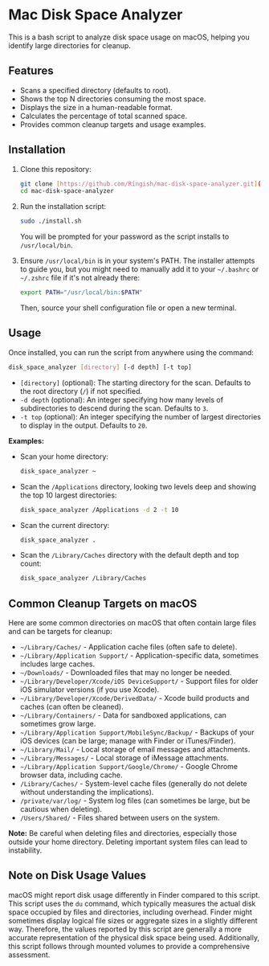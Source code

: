 # Mac Disk Space Analyzer

This is a bash script to analyze disk space usage on macOS, helping you identify large directories for cleanup.

## Features

* Scans a specified directory (defaults to root).
* Shows the top N directories consuming the most space.
* Displays the size in a human-readable format.
* Calculates the percentage of total scanned space.
* Provides common cleanup targets and usage examples.

## Installation

1.  Clone this repository:
    ```bash
    git clone [https://github.com/Ringish/mac-disk-space-analyzer.git](https://github.com/Ringish/mac-disk-space-analyzer.git)
    cd mac-disk-space-analyzer
    ```

2.  Run the installation script:
    ```bash
    sudo ./install.sh
    ```
    You will be prompted for your password as the script installs to `/usr/local/bin`.

3.  Ensure `/usr/local/bin` is in your system's PATH. The installer attempts to guide you, but you might need to manually add it to your `~/.bashrc` or `~/.zshrc` file if it's not already there:
    ```bash
    export PATH="/usr/local/bin:$PATH"
    ```
    Then, source your shell configuration file or open a new terminal.

## Usage

Once installed, you can run the script from anywhere using the command:

```bash
disk_space_analyzer [directory] [-d depth] [-t top]
```
* `[directory]` (optional): The starting directory for the scan. Defaults to the root directory (`/`) if not specified.
* `-d depth` (optional): An integer specifying how many levels of subdirectories to descend during the scan. Defaults to `3`.
* `-t top` (optional): An integer specifying the number of largest directories to display in the output. Defaults to `20`.

**Examples:**

* Scan your home directory:
    ```bash
    disk_space_analyzer ~
    ```

* Scan the `/Applications` directory, looking two levels deep and showing the top 10 largest directories:
    ```bash
    disk_space_analyzer /Applications -d 2 -t 10
    ```

* Scan the current directory:
    ```bash
    disk_space_analyzer .
    ```

* Scan the `/Library/Caches` directory with the default depth and top count:
    ```bash
    disk_space_analyzer /Library/Caches
    ```

## Common Cleanup Targets on macOS

Here are some common directories on macOS that often contain large files and can be targets for cleanup:

* `~/Library/Caches/` - Application cache files (often safe to delete).
* `~/Library/Application Support/` - Application-specific data, sometimes includes large caches.
* `~/Downloads/` - Downloaded files that may no longer be needed.
* `~/Library/Developer/Xcode/iOS DeviceSupport/` - Support files for older iOS simulator versions (if you use Xcode).
* `~/Library/Developer/Xcode/DerivedData/` - Xcode build products and caches (can often be cleaned).
* `~/Library/Containers/` - Data for sandboxed applications, can sometimes grow large.
* `~/Library/Application Support/MobileSync/Backup/` - Backups of your iOS devices (can be large; manage with Finder or iTunes/Finder).
* `~/Library/Mail/` - Local storage of email messages and attachments.
* `~/Library/Messages/` - Local storage of iMessage attachments.
* `~/Library/Application Support/Google/Chrome/` - Google Chrome browser data, including cache.
* `/Library/Caches/` - System-level cache files (generally do not delete without understanding the implications).
* `/private/var/log/` - System log files (can sometimes be large, but be cautious when deleting).
* `/Users/Shared/` - Files shared between users on the system.

**Note:** Be careful when deleting files and directories, especially those outside your home directory. Deleting important system files can lead to instability.

## Note on Disk Usage Values

macOS might report disk usage differently in Finder compared to this script. This script uses the `du` command, which typically measures the actual disk space occupied by files and directories, including overhead. Finder might sometimes display logical file sizes or aggregate sizes in a slightly different way. Therefore, the values reported by this script are generally a more accurate representation of the physical disk space being used. Additionally, this script follows through mounted volumes to provide a comprehensive assessment.